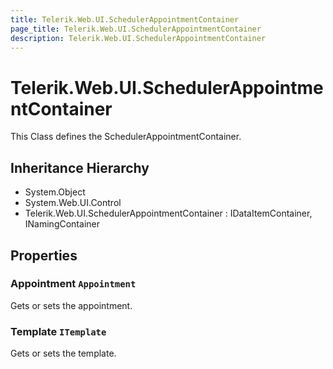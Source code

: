 ```yaml
---
title: Telerik.Web.UI.SchedulerAppointmentContainer
page_title: Telerik.Web.UI.SchedulerAppointmentContainer
description: Telerik.Web.UI.SchedulerAppointmentContainer
---
```


# Telerik.Web.UI.SchedulerAppointmentContainer

This Class defines the SchedulerAppointmentContainer.

## Inheritance Hierarchy

* System.Object
* System.Web.UI.Control
* Telerik.Web.UI.SchedulerAppointmentContainer : IDataItemContainer, INamingContainer

## Properties

###  Appointment `Appointment`

Gets or sets the appointment.

###  Template `ITemplate`

Gets or sets the template.

